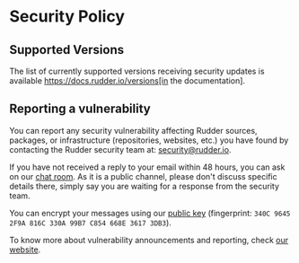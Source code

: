 # Security Policy

## Supported Versions

The list of currently supported versions receiving security updates is available
https://docs.rudder.io/versions[in the documentation].

## Reporting a vulnerability

You can report any security vulnerability affecting Rudder sources, packages, or infrastructure
(repositories, websites, etc.) you have found by contacting the Rudder security team at:
[security@rudder.io](mailto:security@rudder.io).

If you have not received a reply to your email within 48 hours, you can ask on
our [chat room](https://chat.rudder.io). As it is a public channel, please don't discuss
specific details there, simply say you are waiting for a response from the security team.

You can encrypt your messages using our [public key](https://repository.rudder.io/tools/rudder-security.asc)
(fingerprint: `340C 9645 2F9A 816C 330A 99B7 C854 668E 3617 3DB3`).

To know more about vulnerability announcements and reporting, check [our website](https://www.rudder.io/open-source/).

